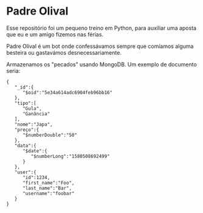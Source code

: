 # Padre Olival

Esse repositório foi um pequeno treino em Python, para auxiliar uma aposta que eu e um amigo fizemos nas férias.

Padre Olival é um bot onde confessávamos sempre que comíamos alguma besteira ou gastavámos desnecessariamente.

Armazenamos os "pecados" usando MongoDB. Um exemplo de documento seria:

```
{
   "_id":{
      "$oid":"5e34a614adc6904feb96bb16"
   },
   "tipo":[
      "Gula",
      "Ganância"
   ],
   "nome":"Japa",
   "preço":{
      "$numberDouble":"50"
   },
   "data":{
      "$date":{
         "$numberLong":"1580508692499"
      }
   },
   "user":{
      "id":1234,
      "first_name":"Foo",
      "last_name":"Bar",
      "username":"foobar"
   }
}
```
